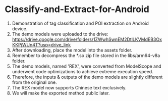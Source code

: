 # Classify-and-Extract-for-Android
1. Demonstration of tag classification and POI extraction on Android device.
2. The demo models were uploaded to the drive: https://drive.google.com/drive/folders/1ZWwhSwnEM2DtlLKVMdEB3OxKKPjWUn4T?usp=drive_link
3. After downloading, place the model into the assets folder.
4. Remember to decompress the *.so zip file stored in the libs/arm64-v8a folder.
5. The demo models, named 'REX', were converted from ModelScope and underwent code optimizations to achieve extreme execution speed.
6. Therefore, the inputs & outputs of the demo models are slightly different from the original one.
7. The REX model now supports Chinese text exclusively.
8. We will make the exported method public later.
